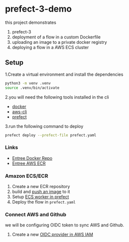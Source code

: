 # prefect-3-demo

this project demonstrates

1. prefect-3
2. deployment of a flow in a custom Dockerfile
3. uploading an image to a private docker registry
4. deploying a flow in a AWS ECS cluster

## Setup

1.Create a virtual environment and install the dependencies

```bash
python3 -m venv .venv
source .venv/bin/activate
```

2.you will need the following tools installed in the cli

- [docker](https://docs.docker.com/get-docker/)
- [aws-cli](https://docs.aws.amazon.com/cli/latest/userguide/cli-chap-install.html)
- [prefect](https://docs.prefect.io/core/getting_started/installation.html)

3.run the following command to deploy

```bash
prefect deploy --prefect-file prefect.yaml
```

### Links

- [Entree Docker Repo](https://hub.docker.com/repository/docker/entreecapital/prefect-3-demo/general)
- [Entree AWS ECR](https://us-east-2.console.aws.amazon.com/ecr/repositories/private/573574571452/prefect-flows?region=us-east-2)

### Amazon ECS/ECR

1. Create a new ECR repository
2. build and [push an image](https://docs.aws.amazon.com/AmazonECR/latest/userguide/docker-pull-ecr-image.html) to it
3. Setup [ECS worker in prefect](https://docs.prefect.io/latest/integrations/prefect-aws/ecs_guide/)
4. Deploy the flow in `prefect.yaml`


### Connect AWS and Github

we will be configuring OIDC token to sync AWS and Github.

1. Create a new [OIDC provider in AWS IAM](https://us-east-1.console.aws.amazon.com/iamv2/home?region=us-east-2#/identity_providers/create)
